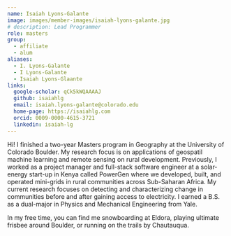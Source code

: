 ```yaml
---
name: Isaiah Lyons-Galante
image: images/member-images/isaiah-lyons-galante.jpg
# description: Lead Programmer
role: masters
group: 
  - affiliate
  - alum
aliases:
  - I. Lyons-Galante
  - I Lyons-Galante
  - Isaiah Lyons-Glaante
links:
  google-scholar: qCk5kWQAAAAJ
  github: isaiahlg
  email: isaiah.lyons-galante@colorado.edu
  home-page: https://isaiahlg.com
  orcid: 0009-0000-4615-3721
  linkedin: isaiah-lg
---
```


Hi! I finished a two-year Masters program in Geography at the University of Colorado Boulder. My research focus is on applications of geospatil machine learning and remote sensing on rural development. Previously, I worked as a project manager and full-stack software engineer at a solar-energy start-up in Kenya called PowerGen where we developed, built, and operated mini-grids in rural communities across Sub-Saharan Africa. My current research focuses on detecting and characterizing change in communities before and after gaining access to electricity. I earned a B.S. as a dual-major in Physics and Mechanical Engineering from Yale. 

In my free time, you can find me snowboarding at Eldora, playing ultimate frisbee around Boulder, or running on the trails by Chautauqua. 
